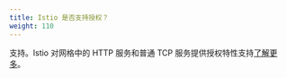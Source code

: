 ```yaml
---
title: Istio 是否支持授权？
weight: 110
---
```


支持。Istio 对网格中的 HTTP 服务和普通 TCP 服务提供授权特性支持[了解更多](/zh/docs/concepts/security/#authorization)。
